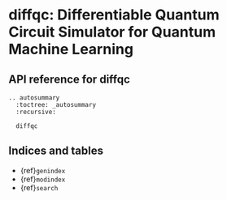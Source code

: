 # diffqc: Differentiable Quantum Circuit Simulator for Quantum Machine Learning

## API reference for diffqc


```{eval-rst}
.. autosummary
  :toctree: _autosummary
  :recursive:

  diffqc
```


## Indices and tables


* {ref}`genindex`
* {ref}`modindex`
* {ref}`search`
